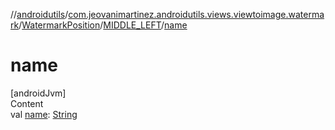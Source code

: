 //[androidutils](../../../index.md)/[com.jeovanimartinez.androidutils.views.viewtoimage.watermark](../../index.md)/[WatermarkPosition](../index.md)/[MIDDLE_LEFT](index.md)/[name](name.md)



# name  
[androidJvm]  
Content  
val [name](name.md): [String](https://kotlinlang.org/api/latest/jvm/stdlib/kotlin/-string/index.html)  




